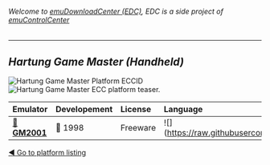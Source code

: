 ###### Welcome to [emuDownloadCenter (EDC)](https://github.com/PhoenixInteractiveNL/emuDownloadCenter/wiki/), EDC is a side project of [emuControlCenter](https://github.com/PhoenixInteractiveNL/emuControlCenter/wiki/)
***
## _Hartung Game Master (Handheld)_
![](https://raw.githubusercontent.com/wiki/PhoenixInteractiveNL/emuDownloadCenter/images_platform/ecc_gm_cell.png "Hartung Game Master Platform ECCID")
![](https://raw.githubusercontent.com/wiki/PhoenixInteractiveNL/emuDownloadCenter/images_platform/ecc_gm_teaser.png "Hartung Game Master ECC platform teaser.")

| Emulator | Developement | License | Language |
|:---------|:-------------|:--------|:---------|
| [:file_folder: **GM2001**](https://github.com/PhoenixInteractiveNL/emuDownloadCenter/wiki/Emulator-gm2001#menu) | :red_circle: 1998 | Freeware | ![](https://raw.githubusercontent.com/wiki/PhoenixInteractiveNL/emuDownloadCenter/images_flags/icon_flag_EN_24.png |

[:arrow_backward: Go to platform listing](https://github.com/PhoenixInteractiveNL/emuDownloadCenter/wiki/EDC-Platform-List)
